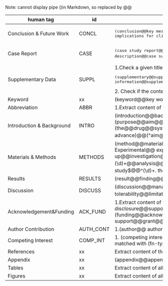 Note: cannot display pipe ()in Markdown, so replaced by @@

| human tag | id | purpose |
| --------- | -- | ------- |
| Conclusion & Future Work |CONCL|	<pre>(conclusion@@key message@@future@@summary@@recommendation@@ implications for clinical practice@@concluding remark)</pre>|
| Case Report	|CASE| <pre>(case study report@@case report@@case presentation@@case description@@case summary@@case history@@ (\d)+\. case@@^ case (\d)+$@@^case$@@^cases$)</pre>|
| Supplementary Data	|SUPPL| 1.Check a given title for <pre>(supplementary@@supporting information@@supplemental@@web extra material)</pre> 2. Check if the content of the <footnote> matches with (supplementary)|
|Keyword	|xx|(keyword@@key word@@key term@@index@@ocis code@@mesh@@accession@@search term)	
|Abbreviation	|ABBR|1.Extract content of the <glossary> element from a given xml document 2.(abbreviation@@glossary)|
|Introduction & Background	|INTRO|(introduction@@background@@related literature@@literature review@@ objective@@ purpose of this study@@study (purpose@@aim@@aims))@@ (\d)+. (purpose@@aims@@aim)@@(aims@@aim@@purpose) of the study) @@ (the@@drug@@systematic@@book) review@@review of literature@@related work@@ recent advance)@@(^aim$@@^aims$@@^purpose$@@^purposes$@@^purpose/aim$@@ ^purpose of study$@@^review$@@^reviews$@@^minireview$)|
|Materials & Methods	|METHODS|(method@@material@@experimental procedure@@implementation@@ methodology@@treatment@@statistical analysis@@(\d)+. Experimental@@ experimental (section@@evaluation@@design@@approach@@protocol@@setting@@set up@@investigation@@detail@@part@@pespective@@tool)@@study protocol@@ construction and content@@experiment (\d)+@@analysis@@utility@@design@@ (\d)+\. Theory@@theory and@@theory of)@@ (^experiments$@@^experimental$@@^the study$@@^(\d)+. the study$@@ ^protocol$@@^protocols$@@^theory$) AND NOT (supplement)|
|Results	|RESULTS|(result@@finding@@diagnosis)|
|Discussion	|DISCUSS|(discussion@@management of@@(\d)+. management@@safety and tolerability@@limitations@@perspective@@commentary@@(\d)+. comment@@^management$@@^comment$@@^comments$)|
|Acknowledgement&Funding	|ACK_FUND|1.Extract content of the <ack> element from a given xml document 2.Check if the content of the <footnote>  matched with (financial disclosure@@support@@fund@@grant@@thank) 3.(funding@@acknowledgment@@acknowledgement@@acknowledgement@@acknowlegement@@open access@@financial support@@grant@@author note)|
|Author Contribution |AUTH_CONT|	1.(author@@ authors'@@ author's) contribution 2.Check if the content of the <footnote> element matched with (fn-type=”con”)|
|Competing Interest	| COMP_INT| 1. (competing interest@@(conflict@@conflicts) of interest@@disclosure@@declaration) 2. Check if the content of the <footnote> element matched with (fn-type=”conflict”)|
|References	|xx| Extract content of the <ref-list> element from a given xml document|
|Appendix	|xx|(appendix@@appendices)|
|Tables	|xx|Extract content of all <table-wrap> elements from a given xml document|
|Figures	|xx|Extract content of all <fig> elements from a given xml document|



